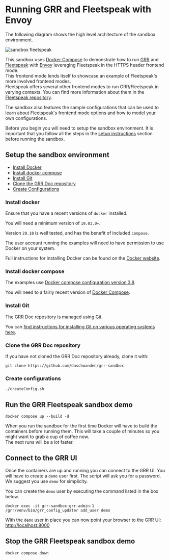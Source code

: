 # Running GRR and Fleetspeak with Envoy

The following diagram shows the high level architecture of the sandbox environment.

![sandbox fleetspeak](../images/sandbox_fleetspeak.png)

This sandbox uses [Docker Compose](https://docs.docker.com/compose/) to demonstrate how to run [GRR](https://github.com/google/grr) and [Fleetspeak](https://github.com/google/fleetspeak) with [Envoy](https://www.envoyproxy.io/) leveraging Fleetspeak in the HTTPS header frontend mode.  
This frontend mode lends itself to showcase an example of Fleetspeak's more involved frontend modes.  
Fleetspeak offers several other frontend modes to run GRR/Fleetspeak in varying contexts. You can find more information about them in the [Fleetspeak repository](https://github.com/google/fleetspeak/docs/sandboxes.md).   

The sandbox also features the sample configurations that can be used to learn about Fleetspeak's frontend mode options and how to model your own configurations.  

Before you begin you will need to setup the sandbox environment.
It is important that you follow all the steps in the [setup instructions](#setup-instructions) section before running the sandbox.

## Setup the sandbox environment
- [Install Docker](#install-docker)
- [Install docker compose](#install-docker-compose)
- [Install Git](#install-git)
- [Clone the GRR Doc repository](#clone-the-grr-doc-repository)
- [Create Configurations](#create-configurations)

### Install docker
Ensure that you have a recent versions of ```docker``` installed.

You will need a minimum version of ```19.03.0+```.

Version ```20.10``` is well tested, and has the benefit of included ```compose```.

The user account running the examples will need to have permission to use Docker on your system.

Full instructions for installing Docker can be found on the [Docker website](https://docs.docker.com/get-docker/).  

### Install docker compose
The examples use [Docker compose configuration version 3.8](https://docs.docker.com/compose/compose-file/compose-versioning/#version-38).

You will need to a fairly recent version of [Docker Compose](https://docs.docker.com/compose/).  

### Install Git
The GRR Doc repository is managed using [Git](https://git-scm.com/).

You can [find instructions for installing Git on various operating systems here](https://git-scm.com/book/en/v2/Getting-Started-Installing-Git).  

### Clone the GRR Doc repository
If you have not cloned the GRR Doc repository already, clone it with:

```
git clone https://github.com/daschwanden/grr-sandbox
```

### Create configurations

```
./createConfig.sh
```

## Run the GRR Fleetspeak sandbox demo
```
docker compose up --build -d
```
When you run the sandbox for the first time Docker will have to build the containers before running them.
This will take a couple of minutes so you might want to grab a cup of coffee now.  
The next runs will be a lot faster.  

## Connect to the GRR UI
Once the containers are up and running you can connect to the GRR UI.
You will have to create a ```demo``` user first. The script will ask you for a password. We suggest you use ```demo``` for simplicity.  

You can create the ```demo``` user by executing the command listed in the box below.
```
docker exec -it grr-sandbox-grr-admin-1 /grr/venv/bin/grr_config_updater add_user demo
```
With the ```demo``` user in place you can now point your browser to the GRR UI: [http://localhost:8000](http://localhost:8000)

## Stop the GRR Fleetspeak sandbox demo
```
docker compose down
```
